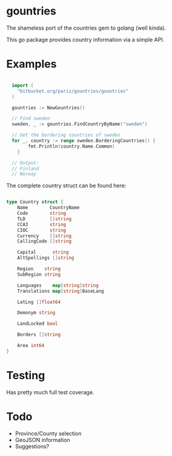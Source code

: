# gountries

The shameless port of the countries gem to golang (well kinda).

This go package provides country information via a simple API.

# Examples


```go

  import (
    "bitbucket.org/pariz/gountries/gountries"
  )

  gountries := NewGountries()

  // Find sweden
  sweden, _ := gountries.FindCountryByName("sweden")

  // Get the bordering countries of sweden
  for _, country := range sweden.BorderingCountries() {
		fmt.Println(country.Name.Common)
	}

  // Output:
  // Finland
  // Norway


```

The complete country struct can be found here:

```go

type Country struct {
	Name        CountryName
	Code        string
	TLD         []string
	CCA3        string
	CIOC        string
	Currency    []string
	CallingCode []string

	Capital      string
	AltSpellings []string

	Region    string
	SubRegion string

	Languages    map[string]string
	Translations map[string]BaseLang

	LatLng []float64

	Demonym string

	LandLocked bool

	Borders []string

	Area int64
}

```

# Testing

Has pretty much full test coverage.

# Todo

* Province/County selection
* GeoJSON information
* Suggestions?
